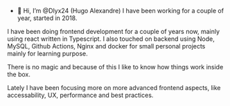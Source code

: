 - 👋 Hi, I’m @Dlyx24 (Hugo Alexandre)
I have been working for a couple of year, started in 2018.

I have been doing frontend development for a couple of years now, mainly using react written in Typescript. 
I also touched on backend using Node, MySQL, Github Actions, Nginx and docker for small personal projects mainly for learning purpose.

There is no magic and because of this I like to know how things work inside the box.

Lately I have been focusing more on more advanced frontend aspects, like accessability, UX, performance and best practices. 


